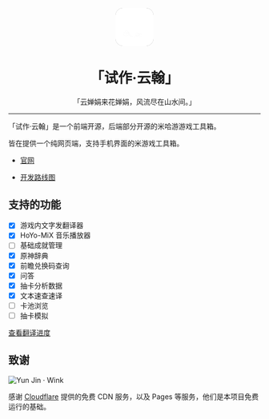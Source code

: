 <div align="center">
<center>

<img
  src="/packages/yunhan/public/img/UI_ChapterIcon_Yunjin.png"
  style="width: 15%;background-color: #777;border-radius: 20%"></img>

# 「试作·云翰」

「云婵娟来花婵娟，风流尽在山水间。」

</center>
</div>

---

「试作·云翰」是一个前端开源，后端部分开源的米哈游游戏工具箱。

皆在提供一个纯网页端，支持手机界面的米游戏工具箱。

- [官网](https://yunhan.sharpdotnut.com/)

- [开发路线图](https://github.com/SharpDotNUT/Prototype-YunHan/wiki/%E5%BC%80%E5%8F%91%E8%B7%AF%E7%BA%BF%E5%9B%BE%EF%BC%88%E4%B8%AD%E6%96%87%EF%BC%89)

## 支持的功能

- [x] 游戏内文字发翻译器
- [x] HoYo-MiX 音乐播放器
- [ ] 基础成就管理
- [x] 原神辞典
- [x] 前瞻兑换码查询
- [x] 问答
- [x] 抽卡分析数据
- [x] 文本速查速译
- [ ] 卡池浏览
- [ ] 抽卡模拟

[查看翻译进度](./i18n.md)

## 致谢

<img width="128" height="128" alt="Yun Jin · Wink" src="https://github.com/user-attachments/assets/95c58c46-1adb-41c1-a868-ffe21360a964" />

感谢 [Cloudflare](https://www.cloudflare.com/) 提供的免费 CDN 服务，以及 Pages 等服务，他们是本项目免费运行的基础。
